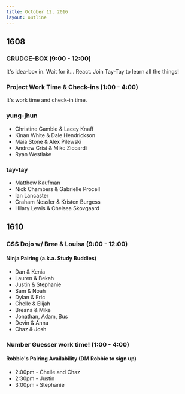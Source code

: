 ```yaml
---
title: October 12, 2016
layout: outline
---
```



## 1608

### GRUDGE-BOX (9:00 - 12:00)

It's idea-box in. Wait for it... React.
Join Tay-Tay to learn all the things!

### Project Work Time & Check-ins (1:00 - 4:00)

It's work time and check-in time.

### yung-jhun

* Christine Gamble & Lacey Knaff
* Kinan White & Dale Hendrickson
* Maia Stone & Alex Pilewski
* Andrew Crist & Mike Ziccardi
* Ryan Westlake

### tay-tay

* Matthew Kaufman
* Nick Chambers & Gabrielle Procell
* Ian Lancaster
* Graham Nessler & Kristen Burgess
* Hilary Lewis & Chelsea Skovgaard


## 1610

### CSS Dojo w/ Bree & Louisa (9:00 - 12:00)

#### Ninja Pairing (a.k.a. Study Buddies)

- Dan & Kenia
- Lauren & Bekah
- Justin & Stephanie
- Sam & Noah
- Dylan & Eric
- Chelle & Elijah
- Breana & Mike
- Jonathan, Adam, Bus
- Devin & Anna
- Chaz & Josh


### Number Guesser work time! (1:00 - 4:00)

#### Robbie's Pairing Availability (DM Robbie to sign up)

* 2:00pm - Chelle and Chaz
* 2:30pm - Justin
* 3:00pm - Stephanie
